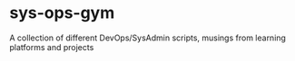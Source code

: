 # sys-ops-gym
A collection of different DevOps/SysAdmin scripts, musings from  learning platforms and projects
